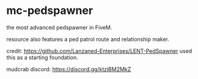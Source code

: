 # mc-pedspawner

the most advanced pedspawner in FiveM. 

resource also features a ped patrol route and relationship maker.


credit:
https://github.com/Lanzaned-Enterprises/LENT-PedSpawner
used this as a starting foundation. 


mudcrab discord: https://discord.gg/ktzjBM2MkZ
